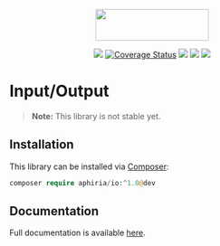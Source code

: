 <p align="center"><a href="https://www.aphiria.com" target="_blank" title="Aphiria"><img src="https://www.aphiria.com/images/aphiria-logo.svg" width="200" height="56"></a></p>

<p align="center">
<a href="https://github.com/aphiria/io/actions"><img src="https://github.com/aphiria/io/workflows/ci/badge.svg"></a>
<a href='https://coveralls.io/github/aphiria/io?branch=0.x'><img src='https://coveralls.io/repos/github/aphiria/io/badge.svg?branch=0.x' alt='Coverage Status' /></a>
<a href="https://packagist.org/packages/aphiria/io"><img src="https://poser.pugx.org/aphiria/io/v/stable.svg"></a>
<a href="https://packagist.org/packages/aphiria/io"><img src="https://poser.pugx.org/aphiria/io/v/unstable.svg"></a>
<a href="https://packagist.org/packages/aphiria/io"><img src="https://poser.pugx.org/aphiria/io/license.svg"></a>
</p>

# Input/Output

> **Note:** This library is not stable yet.

## Installation

This library can be installed via [Composer](https://getcomposer.org/download/):

```php
composer require aphiria/io:^1.0@dev
```

## Documentation

Full documentation is available <a href="https://www.aphiria.com/docs/0.x/io.html" target="_blank">here</a>.
